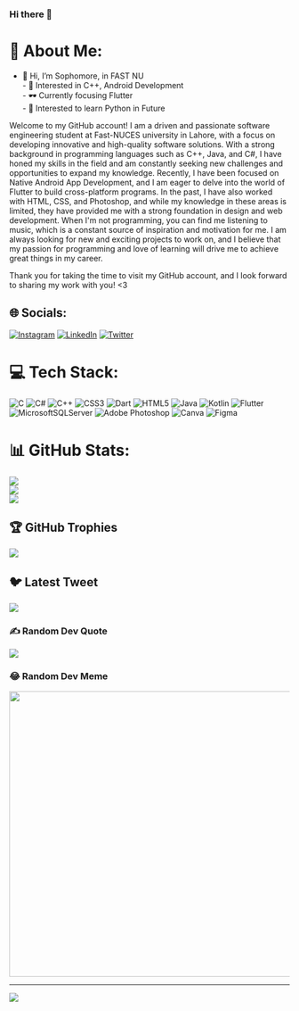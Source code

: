 ### Hi there 👋

# 💫 About Me:
- 👋 Hi, I’m Sophomore, in FAST NU<br>- 👀 Interested in C++, Android Development<br>- 🕶️ Currently focusing Flutter <br>- 🌱 Interested to learn Python in Future

Welcome to my GitHub account! I am a driven and passionate software engineering student at Fast-NUCES university in Lahore, with a focus on developing innovative and high-quality software solutions.
With a strong background in programming languages such as C++, Java, and C#, I have honed my skills in the field and am constantly seeking new challenges and opportunities to expand my knowledge.
Recently, I have been focused on Native Android App Development, and I am eager to delve into the world of Flutter to build cross-platform programs. 
In the past, I have also worked with HTML, CSS, and Photoshop, and while my knowledge in these areas is limited, they have provided me with a strong foundation in design and web development.
When I'm not programming, you can find me listening to music, which is a constant source of inspiration and motivation for me. 
I am always looking for new and exciting projects to work on, and I believe that my passion for programming and love of learning will drive me to achieve great things in my career. 

Thank you for taking the time to visit my GitHub account, and I look forward to sharing my work with you! <3

## 🌐 Socials:
[![Instagram](https://img.shields.io/badge/Instagram-%23E4405F.svg?logo=Instagram&logoColor=white)](https://instagram.com/harrisbasra) [![LinkedIn](https://img.shields.io/badge/LinkedIn-%230077B5.svg?logo=linkedin&logoColor=white)](https://linkedin.com/in/harrisbasra) [![Twitter](https://img.shields.io/badge/Twitter-%231DA1F2.svg?logo=Twitter&logoColor=white)](https://twitter.com/harrisbasra) 

# 💻 Tech Stack:
![C](https://img.shields.io/badge/c-%2300599C.svg?style=plastic&logo=c&logoColor=white) ![C#](https://img.shields.io/badge/c%23-%23239120.svg?style=plastic&logo=c-sharp&logoColor=white) ![C++](https://img.shields.io/badge/c++-%2300599C.svg?style=plastic&logo=c%2B%2B&logoColor=white) ![CSS3](https://img.shields.io/badge/css3-%231572B6.svg?style=plastic&logo=css3&logoColor=white) ![Dart](https://img.shields.io/badge/dart-%230175C2.svg?style=plastic&logo=dart&logoColor=white) ![HTML5](https://img.shields.io/badge/html5-%23E34F26.svg?style=plastic&logo=html5&logoColor=white) ![Java](https://img.shields.io/badge/java-%23ED8B00.svg?style=plastic&logo=java&logoColor=white) ![Kotlin](https://img.shields.io/badge/kotlin-%230095D5.svg?style=plastic&logo=kotlin&logoColor=white) ![Flutter](https://img.shields.io/badge/Flutter-%2302569B.svg?style=plastic&logo=Flutter&logoColor=white) ![MicrosoftSQLServer](https://img.shields.io/badge/Microsoft%20SQL%20Sever-CC2927?style=plastic&logo=microsoft%20sql%20server&logoColor=white) ![Adobe Photoshop](https://img.shields.io/badge/adobephotoshop-%2331A8FF.svg?style=plastic&logo=adobephotoshop&logoColor=white) ![Canva](https://img.shields.io/badge/Canva-%2300C4CC.svg?style=plastic&logo=Canva&logoColor=white) 	![Figma](https://img.shields.io/badge/figma-%23F24E1E.svg?style=plastic&logo=figma&logoColor=white)
# 📊 GitHub Stats:
![](https://github-readme-stats.vercel.app/api?username=harrisbasra&theme=dracula&hide_border=false&include_all_commits=true&count_private=true)<br/>
![](https://github-readme-streak-stats.herokuapp.com/?user=harrisbasra&theme=dracula&hide_border=false)<br/>
![](https://github-readme-stats.vercel.app/api/top-langs/?username=harrisbasra&theme=dracula&hide_border=false&include_all_commits=true&count_private=true&layout=compact)

## 🏆 GitHub Trophies
![](https://github-profile-trophy.vercel.app/?username=harrisbasra&theme=juicyfresh&no-frame=false&no-bg=false&margin-w=4)

## 🐦 Latest Tweet
[![](https://gtce.itsvg.in/api?username=harrisbasra)](https://github.com/VishwaGauravIn/github-twitter-card-embed)

### ✍️ Random Dev Quote
![](https://quotes-github-readme.vercel.app/api?type=horizontal&theme=radical)

### 😂 Random Dev Meme
<img src="https://random-memer.herokuapp.com/" width="512px"/>

---
[![](https://visitcount.itsvg.in/api?id=harrisbasra&icon=0&color=0)](https://visitcount.itsvg.in)




